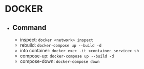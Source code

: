 # DOCKER
- ## Command
    - inspect: `docker <network> inspect`
    - rebuild: `docker-compose up --build -d`
    - into container: `docker exec -it <container_service> sh`
    - compose-up: `docker-compose up --build -d`
    - compose-down: `docker-compose down`